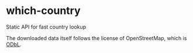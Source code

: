 # which-country
Static API for fast country lookup



The downloaded data itself follows the license of OpenStreetMap, which is [ODbL](https://opendatacommons.org/licenses/odbl/1-0/). 

